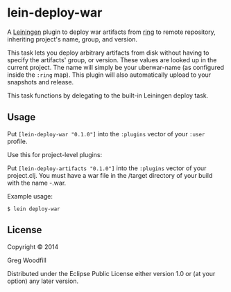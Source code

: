 # lein-deploy-war

A [Leiningen](leiningen.org) plugin to deploy war artifacts from [ring](https://github.com/weavejester/lein-ring) to remote repository,
inheriting project's name, group, and version.

This task lets you deploy arbitrary artifacts from disk without having to specify
the artifacts' group, or version. These values are looked up in the current
project. The name will simply be your uberwar-name (as configured inside the `:ring` map).
This plugin will also automatically upload to your snapshots and release.

This task functions by delegating to the built-in Leiningen deploy task.

## Usage

Put `[lein-deploy-war "0.1.0"]` into the `:plugins` vector of your
`:user` profile.

Use this for project-level plugins:

Put `[lein-deploy-artifacts "0.1.0"]` into the `:plugins` vector of your project.clj.
You must have a war file in the /target directory of your build with the name <artifactId>-<version>.war.

Example usage:

    $ lein deploy-war

## License

Copyright © 2014

Greg Woodfill

Distributed under the Eclipse Public License either version 1.0 or (at
your option) any later version.

